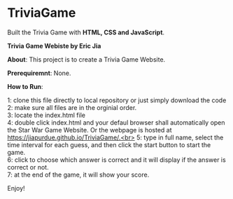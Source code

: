 # TriviaGame

Built the Trivia Game with <strong>HTML, CSS and JavaScript</strong>.

<strong>Trivia Game Webiste by Eric Jia </strong>

<strong>About</strong>: This project is to create a Trivia Game Website.

<strong>Prerequiremnt</strong>: None.

<strong>How to Run</strong>: 

1: clone this file directly to local repository or just simply download the code <br>
2: make sure all files are in the orginial order. <br>
3: locate the index.html file <br>
4: double click index.html and your defaul browser shall automatically open the Star War Game Website.  Or the webpage is hosted at https://jiapurdue.github.io/TriviaGame/.<br>
5: type in full name, select the time interval for each guess, and then click the start button to start the game. <br>
6: click to choose which answer is correct and it will display if the answer is correct or not.<br>
7: at the end of the game, it will show your score.  <br>

Enjoy!